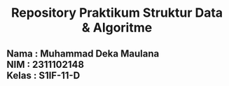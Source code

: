 <h1 align="center">Repository Praktikum Struktur Data & Algoritme</h1>

## Nama : Muhammad Deka Maulana</br> NIM   : 2311102148</br> Kelas  : S1IF-11-D
